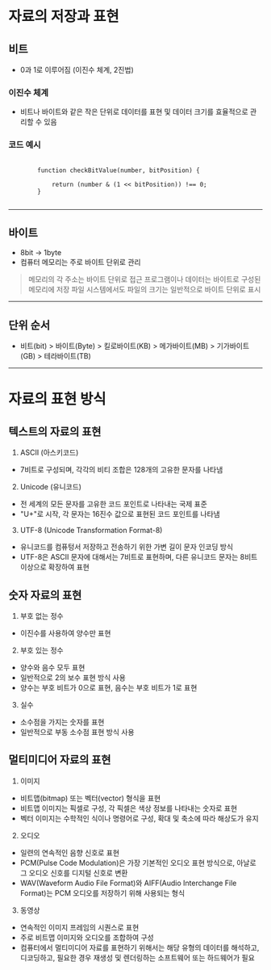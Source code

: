 # 자료의 저장과 표현

## 비트
- 0과 1로 이루어짐 (이진수 체계, 2진법)

### 이진수 체계
- 비트나 바이트와 같은 작은 단위로 데이터를 표현 및 데이터 크기를 효율적으로 관리할 수 있음

### 코드 예시
<pre>
    <code>
        function checkBitValue(number, bitPosition) {
            <!-- 1을 해당 비트 위치로 이동한 뒤, number와 AND 연산을 수행
                결과가 0이 아닌 경우 해당 비트는 1로 설정 -->
            return (number & (1 << bitPosition)) !== 0;
        }
    </code>
</pre>

* * *
## 바이트
- 8bit -> 1byte
- 컴퓨터 메모리는 주로 바이트 단위로 관리
> 메모리의 각 주소는 바이트 단위로 접근
> 프로그램이나 데이터는 바이트로 구성된 메모리에 저장
> 파일 시스템에서도 파일의 크기는 일반적으로 바이트 단위로 표시

* * *
## 단위 순서
- 비트(bit) > 바이트(Byte) > 킬로바이트(KB) > 메가바이트(MB) > 기가바이트(GB) > 테라바이트(TB)

* * *
# 자료의 표현 방식
## 텍스트의 자료의 표현
1. ASCII (아스키코드)
- 7비트로 구성되며, 각각의 비티 조합은 128개의 고유한 문자를 나타냄

2. Unicode (유니코드)
- 전 세계의 모든 문자를 고유한 코드 포인트로 나타내는 국제 표준
- "U+"로 시작, 각 문자는 16진수 값으로 표현된 코드 포인트를 나타냄

3. UTF-8 (Unicode Transformation Format-8)
- 유니코드를 컴퓨텅서 저장하고 전송하기 위한 가변 길이 문자 인코딩 방식
- UTF-8은 ASCII 문자에 대해서는 7비트로 표현하며, 다른 유니코드 문자는 8비트 이상으로 확장하여 표현

## 숫자 자료의 표현
1. 부호 없는 정수
- 이진수를 사용하여 양수만 표현

2. 부호 있는 정수
- 양수와 음수 모두 표현
- 일반적으로 2의 보수 표현 방식 사용
- 양수는 부호 비트가 0으로 표현, 음수는 부호 비트가 1로 표현

3. 실수
- 소수점을 가지는 숫자를 표현
- 일반적으로 부동 소수점 표현 방식 사용

## 멀티미디어 자료의 표현
1. 이미지
- 비트맵(bitmap) 또는 벡터(vector) 형식을 표현
- 비트맵 이미지는 픽셀로 구성, 각 픽셀은 색상 정보를 나타내는 숫자로 표현
- 벡터 이미지는 수학적인 식이나 명령어로 구성, 확대 및 축소에 따라 해상도가 유지

2. 오디오
- 일련의 연속적인 음향 신호로 표현
- PCM(Pulse Code Modulation)은 가장 기본적인 오디오 표현 방식으로, 아날로그 오디오 신호를 디지털 신호로 변환
- WAV(Waveform Audio File Format)와 AIFF(Audio Interchange File Format)는 PCM 오디오를 저장하기 위해 사용되는 형식

3. 동영상
- 연속적인 이미지 프레임의 시퀀스로 표현
- 주로 비트맵 이미지와 오디오를 조합하여 구성
- 컴퓨터에서 멀티미디어 자료를 표현하기 위해서는 해당 유형의 데이터를 해석하고, 디코딩하고, 필요한 경우 재생성 및 렌더링하는 소프트웨어 또는 하드웨어가 필요